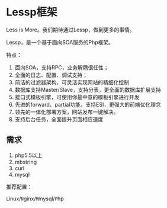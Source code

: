 Lessp框架
==============

Less is More。我们期待通过Lessp，做到更多的事情。

Lessp，是一个基于面向SOA服务的Php框架。

特点：

1. 面向SOA，支持RPC，业务解耦很任性；
3. 全面的日志、配置、调试支持；
4. 简洁的过滤器架构，可灵活实现网站的精细化控制
5. 数据库支持Master/Slave，支持分表，更全面的数据库扩展支持
6. 接口式模板引擎，可使用你最中意的模板引擎进行开发
7. 先进的forward、partial功能，支持ESI，更强大的前端优化理念
8. 领先的一体化部署方案，网站发布一键解决。
9. 支持后台任务，全面提升页面相应速度


需求
-------

1. php5.5以上
2. mbstring
3. curl
4. mysql


推荐配置：

`L`inux/`N`ginx/`M`mysql/`P`hp
